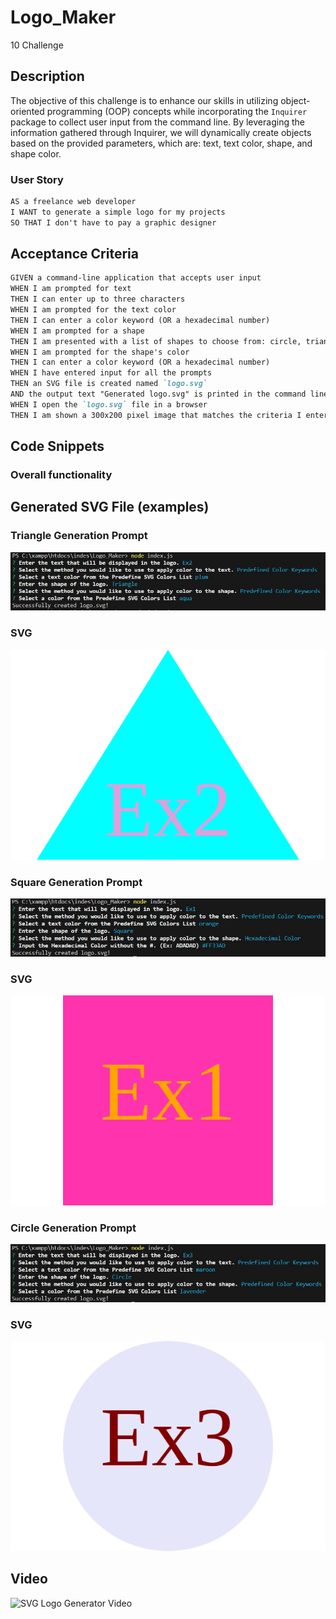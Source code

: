 # Logo_Maker
10 Challenge
## Description
The objective of this challenge is to enhance our skills in utilizing object-oriented programming (OOP) concepts while incorporating the `Inquirer` package to collect user input from the command line. By leveraging the information gathered through Inquirer, we will dynamically create objects based on the provided parameters, which are: text, text color, shape, and shape color.

### User Story

```md
AS a freelance web developer
I WANT to generate a simple logo for my projects
SO THAT I don't have to pay a graphic designer
```

## Acceptance Criteria

```md
GIVEN a command-line application that accepts user input
WHEN I am prompted for text
THEN I can enter up to three characters
WHEN I am prompted for the text color
THEN I can enter a color keyword (OR a hexadecimal number)
WHEN I am prompted for a shape
THEN I am presented with a list of shapes to choose from: circle, triangle, and square
WHEN I am prompted for the shape's color
THEN I can enter a color keyword (OR a hexadecimal number)
WHEN I have entered input for all the prompts
THEN an SVG file is created named `logo.svg`
AND the output text "Generated logo.svg" is printed in the command line
WHEN I open the `logo.svg` file in a browser
THEN I am shown a 300x200 pixel image that matches the criteria I entered
```
## Code Snippets
### Overall functionality


## Generated SVG File (examples)

### Triangle Generation Prompt
![Triangle SVG Prompt](./assets/Images/triangle_prompt.JPG)
### SVG
![Triangle SVG file](./assets/Images/triangle.svg)

### Square Generation Prompt
![Square SVG Prompt](./assets/Images/square_prompt.JPG)
### SVG
![Square SVG file](./assets/Images/square.svg)

### Circle Generation Prompt
![Circle SVG Prompt](./assets/Images/circle_prompt.JPG)
### SVG
![Circle SVG file](./assets/Images/circle.svg)

## Video
![![SVG Logo Generator Video]()]()
